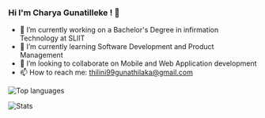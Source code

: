 ### Hi I'm Charya Gunatilleke ! 👋

- 🔭 I’m currently working on a Bachelor's Degree in infirmation Technology at SLIIT
- 🌱 I’m currently learning Software Development and Product Management
- 👯 I’m looking to collaborate on Mobile and Web Application development
- 📫 How to reach me: thilini99gunathilaka@gmail.com

![Top languages](https://github-readme-stats.vercel.app/api/top-langs/?username=CGunatilleke&show_icons=true&theme=radical)

![Stats](https://github-readme-stats.vercel.app/api?username=CGunatilleke&count_private=true&show_icons=true&theme=radical)
